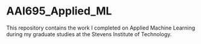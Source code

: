 # AAI695_Applied_ML

This repository contains the work I completed on Applied Machine Learning during my graduate studies at the Stevens Institute of Technology.

